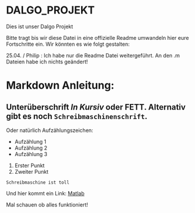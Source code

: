 # DALGO_PROJEKT
Dies ist unser Dalgo Projekt

Bitte tragt bis wir diese Datei in eine offizielle Readme umwandeln hier eure Fortschritte ein. Wir könnten es wie folgt gestalten:

25.04. / Philip :
  Ich habe nur die Readme Datei weitergeführt. An den .m Dateien habe ich nichts geändert!


# Markdown Anleitung:

## Unterüberschrift *In Kursiv* oder **FETT**. Alternativ gibt es noch `Schreibmaschinenschrift`.
Oder natürlich Aufzählungszeichen:
* Aufzählung 1
* Aufzählung 2
* Aufzählung 3

1. Erster Punkt
2. Zweiter Punkt

`Schreibmaschine ist toll`

Und hier kommt ein Link: [Matlab](http://de.mathworks.com/)

Mal schauen ob alles funktioniert!
